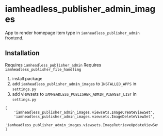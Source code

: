 # iamheadless_publisher_admin_images

App to render homepage item type in `iamheadless_publisher_admin` frontend.

## Installation

Requires `iamheadless_publisher_admin`
Requires `iamheadless_publisher_file_handling`

1. install package
2. add `iamheadless_publisher_admin_images` to `INSTALLED_APPS` in `settings.py`
3. add viewsets to `IAMHEADLESS_PUBLISHER_ADMIN_VIEWSET_LIST` in `settings.py`
```
[
    'iamheadless_publisher_admin_images.viewsets.ImageCreateViewSet',
    'iamheadless_publisher_admin_images.viewsets.ImageDeleteViewSet',
    'iamheadless_publisher_admin_images.viewsets.ImageRetrieveUpdateViewSet',
]
```
